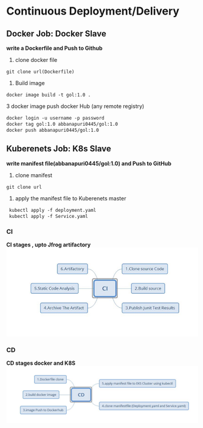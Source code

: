 # __Continuous Deployment/Delivery__
 ## __Docker Job: Docker Slave__ 
  __write a Dockerfile and Push to Github__
   1. clone docker file 
   ```
   git clone url(Dockerfile)
   ```
   1. Build image 
   ```
   docker image build -t gol:1.0 .
   ```
   3 docker image push docker Hub (any remote registry)
   ```
   docker login -u username -p password
   docker tag gol:1.0 abbanapuri0445/gol:1.0
   docker push abbanapuri0445/gol:1.0 
   ```
 ## __Kuberenets Job: K8s Slave__
  __write manifest file(abbanapuri0445/gol:1.0) and Push to GitHub__
   1. clone manifest 
   ```
   git clone url
   ```
   1. apply the manifest file to Kuberenets master
   ```
    kubectl apply -f deployment.yaml
    kubectl apply -f Service.yaml
   ```

### __CI__
  __CI stages , upto Jfrog artifactory__
![CI](./CI-stages.JPG)
### __CD__
  __CD stages docker and K8S__
![CD](./CD-new.JPG)